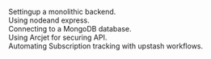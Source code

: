 Settingup  a monolithic backend. <br>
Using nodeand express.<br>
Connecting to a MongoDB database.<br>
Using Arcjet for securing API.<br>
Automating Subscription tracking with upstash workflows.<br>
